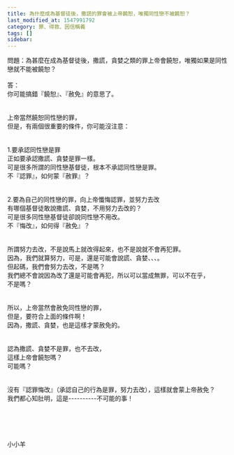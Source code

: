 ```yaml
---
title: 為什麼成為基督徒後，撒謊的罪會被上帝饒恕，唯獨同性戀不被饒恕？
last_modified_at: 1547991792
category: 罪、得救、因信稱義
tags: []
sidebar: 
---
```


<p>問題：為甚麼在成為基督徒後，撒謊，貪婪之類的罪上帝會饒恕，唯獨如果是同性戀就不能被饒恕？<br/><br/><!--more-->答：<br/>你可能搞錯『饒恕』、『赦免』的意思了。<br/><br/> <br/>上帝當然饒恕同性戀的罪，<br/>但是，有兩個很重要的條件，你可能沒注意：<br/><br/> <br/>1.要承認同性戀是罪<br/>正如要承認撒謊、貪婪是罪一樣。<br/>可是很多所謂的同性戀基督徒，根本不承認同性戀是罪。<br/>不『認罪』，如何蒙『赦罪』？<br/><br/> <br/>2.要為自己的同性戀的罪，向上帝懺悔認罪，並努力去改<br/>有哪個基督徒敢說撒謊、貪婪，不用努力去改的？<br/>可是很多同性戀基督徒卻說同性戀不用改。<br/>不『悔改』，如何得『赦免』？<br/><br/><br/>所謂努力去改，不是說馬上就改得起來，也不是說就不會再犯罪。<br/>因為，我們就算努力，可是，還是可能會說謊、貪婪、、、。<br/>但起碼，我們會努力去改，不是嗎？<br/>我們總不會說因為改了還是可能會再犯，所以可以當成無罪，可以不在乎，<br/>不是嗎？<br/><br/> <br/>所以，上帝當然會赦免同性戀的罪，<br/>但是，要符合上面的條件啊！<br/>因為，撒謊、貪婪，也是這樣才蒙赦免的。<br/><br/><br/>認為撒謊、貪婪不是罪，也不去改，<br/>這樣上帝會饒恕嗎？<br/>可能嗎？<br/><br/><br/>沒有『認罪悔改』（承認自己的行為是罪，努力去改），這樣就會蒙上帝赦免？<br/>我們都心知肚明，這是----------不可能的事！<br/><br/><br/><br/><br/><br/>小小羊<br/><br/><br/><br/><br/><br/><br/>
</p>